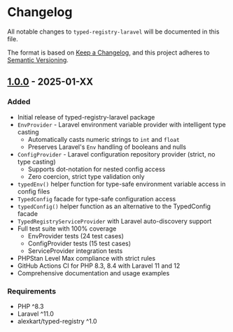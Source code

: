 # Changelog

All notable changes to `typed-registry-laravel` will be documented in this file.

The format is based on [Keep a Changelog](https://keepachangelog.com/en/1.0.0/),
and this project adheres to [Semantic Versioning](https://semver.org/spec/v2.0.0.html).

## [1.0.0] - 2025-01-XX

### Added
- Initial release of typed-registry-laravel package
- `EnvProvider` - Laravel environment variable provider with intelligent type casting
  - Automatically casts numeric strings to `int` and `float`
  - Preserves Laravel's `Env` handling of booleans and nulls
- `ConfigProvider` - Laravel configuration repository provider (strict, no type casting)
  - Supports dot-notation for nested config access
  - Zero coercion, strict type validation only
- `typedEnv()` helper function for type-safe environment variable access in config files
- `TypedConfig` facade for type-safe configuration access
- `typedConfig()` helper function as an alternative to the TypedConfig facade
- `TypedRegistryServiceProvider` with Laravel auto-discovery support
- Full test suite with 100% coverage
  - EnvProvider tests (24 test cases)
  - ConfigProvider tests (15 test cases)
  - ServiceProvider integration tests
- PHPStan Level Max compliance with strict rules
- GitHub Actions CI for PHP 8.3, 8.4 with Laravel 11 and 12
- Comprehensive documentation and usage examples

### Requirements
- PHP ^8.3
- Laravel ^11.0
- alexkart/typed-registry ^1.0

[1.0.0]: https://github.com/alexkart/typed-registry-laravel/releases/tag/v1.0.0
